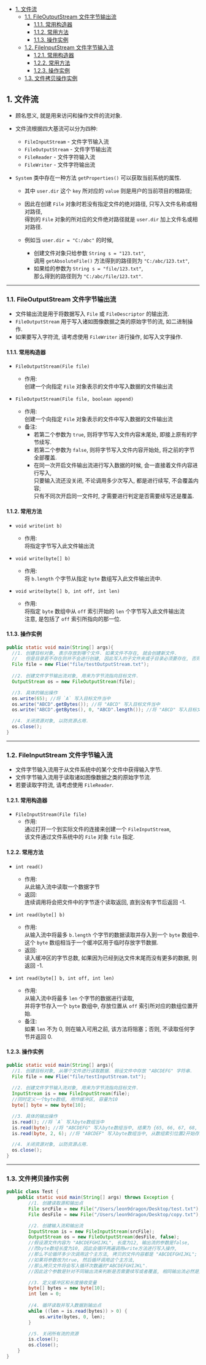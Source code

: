 <!-- TOC -->

- [1. 文件流](#1-文件流)
  - [1.1. FileOutputStream 文件字节输出流](#11-fileoutputstream-文件字节输出流)
    - [1.1.1. 常用构造器](#111-常用构造器)
    - [1.1.2. 常用方法](#112-常用方法)
    - [1.1.3. 操作实例](#113-操作实例)
  - [1.2. FileInputStream 文件字节输入流](#12-fileinputstream-文件字节输入流)
    - [1.2.1. 常用构造器](#121-常用构造器)
    - [1.2.2. 常用方法](#122-常用方法)
    - [1.2.3. 操作实例](#123-操作实例)
  - [1.3. 文件拷贝操作实例](#13-文件拷贝操作实例)

<!-- /TOC -->

## 1. 文件流
- 顾名思义, 就是用来访问和操作文件的流对象.
- 文件流根据四大基流可以分为四种:  
  - `FileInputStream` - 文件字节输入流
  - `FileOutputStream` - 文件字节输出流
  - `FileReader` - 文件字符输入流
  - `FileWriter` - 文件字符输出流

- `System` 类中存在一种方法 `getProperties()` 可以获取当前系统的属性.   
  - 其中 `user.dir` 这个 `key` 所对应的 `value` 则是用户的当前项目的根路径; 
  
  - 因此在创建 `File` 对象时若没有指定文件的绝对路径, 只写入文件名称或相对路径,  
    得到的 `File` 对象的所对应的文件绝对路径就是 `user.dir` 加上文件名或相对路径.
  
  - 例如当 `user.dir = "C:/abc"` 的时候, 
    - 创建文件对象只给参数 `String s = "123.txt"`,  
      调用 `getAbsoluteFile()` 方法得到的路径则为 `"C:/abc/123.txt"`,  
    - 如果给的参数为 `String s = "file/123.txt"`,  
      那么得到的路径则为 `"C:/abc/file/123.txt"`.

****

### 1.1. FileOutputStream 文件字节输出流
- 文件输出流是用于将数据写入 `File` 或 `FileDescriptor` 的输出流.
- `FileOutputStream` 用于写入诸如图像数据之类的原始字节的流, 如二进制操作.
- 如果要写入字符流, 请考虑使用 `FileWriter` 进行操作, 如写入文字操作.

#### 1.1.1. 常用构造器
- `FileOutputStream(File file)`
  - 作用:  
    创建一个向指定 `File` 对象表示的文件中写入数据的文件输出流

- `FileOutputStream(File file, boolean append)`
  - 作用:  
    创建一个向指定 `File` 对象表示的文件中写入数据的文件输出流
  - 备注:  
    - 若第二个参数为 `true`, 则将字节写入文件内容末尾处, 即接上原有的字节续写.
    - 若第二个参数为 `false`, 则将字节写入文件内容开始处, 将之前的字节全部覆盖.
    - 在同一次开启文件输出流进行写入数据的时候, 会一直接着文件内容进行写入,  
      只要输入流还没关闭, 不论调用多少次写入, 都是进行续写, 不会覆盖内容;  
      只有不同次开启同一文件时, 才需要进行判定是否需要续写还是覆盖.

#### 1.1.2. 常用方法
- `void	write(int b)`  
  - 作用:  
    将指定字节写入此文件输出流

- `void write(byte[] b)`  
  - 作用:  
    将 `b.length` 个字节从指定 `byte` 数组写入此文件输出流中.

- `void	write(byte[] b, int off, int len)`  
  - 作用:  
    将指定 `byte` 数组中从 `off` 索引开始的 `len` 个字节写入此文件输出流  
    注意, 是包括了 `off` 索引所指向的那一位.

#### 1.1.3. 操作实例
```java
public static void main(String[] args){
  //1. 创建目标对象, 表示存放到哪个文件. 如果文件不存在, 就会创建新文件.  
  //   但是目录若不存在则并不会进行创建, 因此写入的子文件夹或子目录必须要存在, 否则报错.
  File file = new Flie("file/testOutputStream.txt");
  
  //2. 创建文件字节输出流对象, 用来为字节流指向目标文件.
  OutputStream os = new FileOutputStream(file);

  //3. 具体的输出操作
  os.write(65); //将 `A` 写入目标文件当中
  os.write("ABCD".getBytes()); //将 "ABCD" 写入目标文件当中
  os.write("ABCD".getBytes(), 0, "ABCD".length()); //将 "ABCD" 写入目标文件当中

  //4. 关闭资源对象, 以防资源占用.
  os.close();
}
```

****

### 1.2. FileInputStream 文件字节输入流
- 文件字节输入流用于从文件系统中的某个文件中获得输入字节.  
- 文件字节输入流用于读取诸如图像数据之类的原始字节流.  
- 若要读取字符流, 请考虑使用 `FileReader`.

#### 1.2.1. 常用构造器
- `FileInputStream(File file)`  
  - 作用:  
    通过打开一个到实际文件的连接来创建一个 `FileInputStream`,  
    该文件通过文件系统中的 `File` 对象 `file` 指定.

#### 1.2.2. 常用方法
- `int read()`
  - 作用:  
    从此输入流中读取一个数据字节
  - 返回:  
    连续调用将会把文件中的字节逐个读取返回, 直到没有字节后返回 -1.

- `int read(byte[] b)`
  - 作用:  
    从输入流中将最多 `b.length` 个字节的数据读取并存入到一个 `byte` 数组中.  
    这个 `byte` 数组相当于一个缓冲区用于临时存放字节数据.
  - 返回:  
    读入缓冲区的字节总数, 如果因为已经到达文件末尾而没有更多的数据, 则返回 -1.

- `int read(byte[] b, int off, int len)`
  - 作用:  
    从输入流中将最多 `len` 个字节的数据进行读取,  
    并将字节存入一个 `byte` 数组中, 存放位置从 `off` 索引所对应的数组位置开始.
  - 备注:  
    如果 `len` 不为 0, 则在输入可用之前, 该方法将阻塞；否则, 不读取任何字节并返回 0.

#### 1.2.3. 操作实例
```java
public static void main(String[] args){
  //1. 创建目标对象, 从哪个文件进行读取数据. 假设文件中存放 "ABCDEFG" 字符串. 
  File file = new Flie("file/testInputStream.txt");
  
  //2. 创建文件字节输入流对象, 用来为字节流指向目标文件.
  InputStream is = new FileInputStream(file);
  //同时定义一个byte数组, 用作缓冲区, 容量为10
  byte[] byte = new byte[10];

  //3. 具体的输出操作
  is.read(); //将 `A` 写入byte数组当中
  is.read(byte); //将 "ABCDEFG" 写入byte数组当中, 结果为 {65, 66, 67, 68, 69, 70, 71, 0, 0, 0}
  is.read(byte, 2, 6); //将 "ABCDEF" 写入byte数组当中, 从数组索引位置2开始存放, 结果为 {0, 0, 65, 66, 67, 68, 69, 70, 0}

  //4. 关闭资源对象, 以防资源占用.
  os.close();
}
```

****

### 1.3. 文件拷贝操作实例
```java
public class Test {
    public static void main(String[] args) throws Exception {
        //1. 创建读取源和输出点
        File srcFile = new File("/Users/leon9dragon/Desktop/test.txt");
        File desFile = new File("/Users/leon9dragon/Desktop/copy.txt");

        //2. 创建输入流和输出流
        InputStream is = new FileInputStream(srcFile);
        OutputStream os = new FileOutputStream(desFile, false);
        //假设源文件内容为 "ABCDEFGHIJKL", 长度为12, 输出流的参数是false,  
        //而byte数组长度为10, 因此会循环两遍调用write方法进行写入操作,
        //那么不论循环多少次调用这个主方法, 拷贝的文件内容都是 "ABCDEFGHIJKL";
        //如果将参数改为true, 然后循环调用这个主方法,  
        //那么拷贝文件将会写入循环次数遍的"ABCDEFGHIJKL".
        //因此这个参数是针对不同输出流来判断是否需要续写或者覆盖, 相同输出流必然是进行续写.

        //3. 定义缓冲区和长度接收变量
        byte[] bytes = new byte[10];
        int len = 0;
        
        //4. 循环读取并写入数据到输出点
        while ((len = is.read(bytes)) > 0) {
            os.write(bytes, 0, len);
        }

        //5. 关闭所有流的资源
        is.close();
        os.close();
    }
}
```